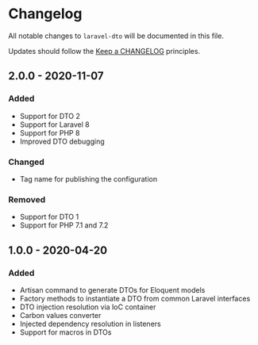 # Changelog

All notable changes to `laravel-dto` will be documented in this file.

Updates should follow the [Keep a CHANGELOG](http://keepachangelog.com/) principles.


## 2.0.0 - 2020-11-07

### Added
- Support for DTO 2
- Support for Laravel 8
- Support for PHP 8
- Improved DTO debugging

### Changed
- Tag name for publishing the configuration

### Removed
- Support for DTO 1
- Support for PHP 7.1 and 7.2


## 1.0.0 - 2020-04-20

### Added
- Artisan command to generate DTOs for Eloquent models
- Factory methods to instantiate a DTO from common Laravel interfaces
- DTO injection resolution via IoC container
- Carbon values converter
- Injected dependency resolution in listeners
- Support for macros in DTOs
